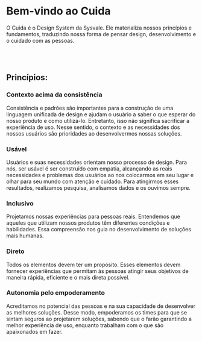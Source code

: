 # Bem-vindo ao Cuida

O Cuida é o Design System da Sysvale. Ele materializa nossos princípios e fundamentos, traduzindo nossa forma de pensar design, desenvolvimento e o cuidado com as pessoas.

<br>
<br>

## Princípios:

<h3>Contexto acima da consistência</h3>
Consistência e padrões são importantes para a construção de uma linguagem unificada de design e ajudam o usuário a saber o que esperar do nosso produto e como utilizá-lo. Entretanto, isso não significa sacrificar a experiência de uso. Nesse sentido, o contexto e as necessidades dos nossos usuários são prioridades ao desenvolvermos nossas soluções.

<h3>Usável</h3>
Usuários e suas necessidades orientam nosso processo de design. Para nós, ser usável é ser construído com empatia, alcançando as reais necessidades e problemas dos usuários ao nos  colocarmos em seu lugar e olhar para seu mundo com atenção e cuidado. Para atingirmos esses resultados, realizamos pesquisa, analisamos dados e os ouvimos sempre.

<h3>Inclusivo</h3>
Projetamos nossas experiências para pessoas reais. Entendemos que  aqueles que utilizam nossos produtos têm diferentes condições e habilidades. Essa compreensão nos guia no desenvolvimento de soluções mais humanas.

<h3>Direto</h3>
Todos os elementos devem ter um propósito. Esses elementos devem fornecer experiências que permitam às pessoas atingir seus objetivos de maneira rápida, eficiente e o mais direta possível.

<h3>Autonomia pelo empoderamento</h3>
Acreditamos no potencial das pessoas e na sua capacidade de desenvolver as melhores soluções. Desse modo, empoderamos os times para que se sintam seguros ao projetarem soluções, sabendo que o farão garantindo a melhor experiência de uso, enquanto trabalham com o que são apaixonados em fazer.

